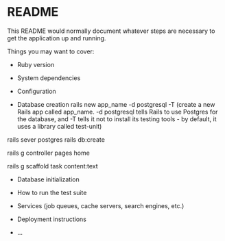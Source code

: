 # README

This README would normally document whatever steps are necessary to get the
application up and running.

Things you may want to cover:

* Ruby version

* System dependencies

* Configuration

* Database creation
rails new app_name -d postgresql -T (create a new Rails app called app_name. -d postgresql tells Rails to use Postgres for the database, and -T tells it not to install its testing tools - by default, it uses a library called test-unit)

rails sever
postgres
rails db:create


rails g controller pages home

rails g scaffold task content:text


* Database initialization

* How to run the test suite

* Services (job queues, cache servers, search engines, etc.)

* Deployment instructions

* ...
